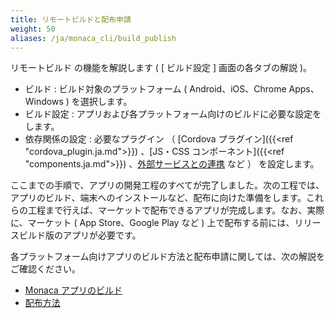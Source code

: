 ```yaml
---
title: リモートビルドと配布申請
weight: 50
aliases: /ja/monaca_cli/build_publish
---
```


リモートビルド の機能を解説します ( \[ ビルド設定 \] 画面の各タブの解説
)。

-   ビルド : ビルド対象のプラットフォーム ( Android、iOS、Chrome
    Apps、Windows ) を選択します。
-   ビルド設定 :
    アプリおよび各プラットフォーム向けのビルドに必要な設定をします。
-   依存関係の設定 : 必要なプラグイン （
    [Cordova プラグイン]({{<ref "cordova_plugin.ja.md">}}) 、[JS・CSS コンポーネント]({{<ref "components.ja.md">}})
    、[外部サービスとの連携](/ja/reference/service_integration/) など ） を設定します。

ここまでの手順で、アプリの開発工程のすべてが完了しました。次の工程では、アプリのビルド、端末へのインストールなど、配布に向けた準備をします。これらの工程まで行えば、マーケットで配布できるアプリが完成します。なお、実際に、マーケット
( App Store、Google Play など )
上で配布する前には、リリースビルド版のアプリが必要です。

各プラットフォーム向けアプリのビルド方法と配布申請に関しては、次の解説をご確認ください。

- [Monaca アプリのビルド](/ja/tutorials/monaca_cli/building_app)
- [配布方法](/ja/products_guide/monaca_ide/deploy)